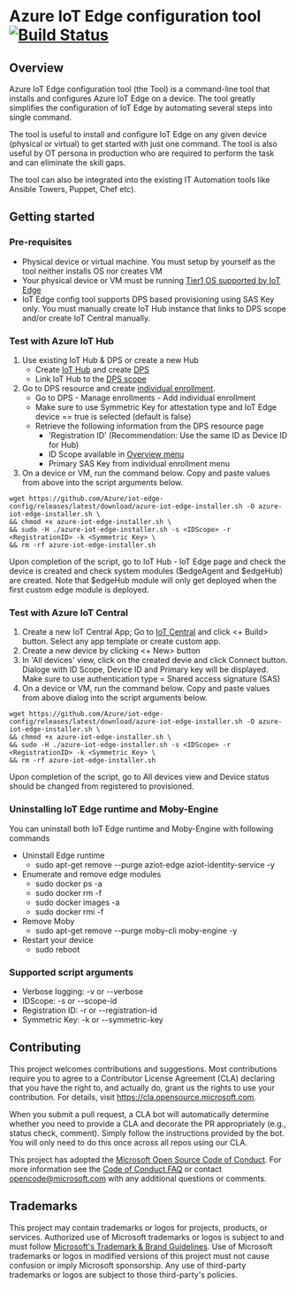 # Azure IoT Edge configuration tool [![Build Status](https://dev.azure.com/mseng/VSIoT/_apis/build/status/Azure%20IoT%20Edge/iotedgehubdev?branchName=master)](https://dev.azure.com/Azure-IoT-DDE-EdgeExperience/IoTEdgeConfig/_build?definitionId=28&branchName=main)

## Overview
Azure IoT Edge configuration tool (the Tool) is a command-line tool that installs and configures Azure IoT Edge on a device. The tool greatly simplifies the configuration of IoT Edge by automating several steps into single command.
 
The tool is useful to install and configure IoT Edge on any given device (physical or virtual) to get started with just one command. The tool is also useful by OT persona in production who are required to perform the task and can eliminate the skill gaps.
 
The tool can also be integrated into the existing IT Automation tools like Ansible Towers, Puppet, Chef etc).

## Getting started

### Pre-requisites
* Physical device or virtual machine. You must setup by yourself as the tool neither installs OS nor creates VM 
* Your physical device or VM must be running [Tier1 OS supported by IoT Edge](https://docs.microsoft.com/en-us/azure/iot-edge/support?view=iotedge-2020-11#linux-containers)
* IoT Edge config tool supports DPS based provisioning using SAS Key only. You must manually create IoT Hub instance that links to DPS scope and/or create IoT Central manually.

### Test with Azure IoT Hub
1. Use existing IoT Hub & DPS or create a new Hub
    * Create [IoT Hub](https://ms.portal.azure.com/#create/Microsoft.IotHub) and create [DPS](https://ms.portal.azure.com/#create/Microsoft.IoTDeviceProvisioning)
    * Link IoT Hub to the [DPS scope](https://docs.microsoft.com/en-us/azure/iot-dps/quick-setup-auto-provision)
2. Go to DPS resource and create [individual enrollment](https://docs.microsoft.com/en-us/azure/iot-dps/quick-create-simulated-device-symm-key#create-a-device-enrollment-entry-in-the-portal). 
    * Go to DPS - Manage enrollments - Add individual enrollment
    * Make sure to use Symmetric Key for attestation type and IoT Edge device == true is selected (default is false)
    * Retrieve the following information from the DPS resource page
        * 'Registration ID' (Recommendation: Use the same ID as Device ID for Hub)
        * ID Scope available in [Overview menu](https://docs.microsoft.com/en-us/azure/iot-dps/quick-create-simulated-device-symm-key#run-the-provisioning-code-for-the-device)
        * Primary SAS Key from individual enrollment menu
3. On a device or VM, run the command below. Copy and paste values from above into the script arguments below.

```Command arguments
wget https://github.com/Azure/iot-edge-config/releases/latest/download/azure-iot-edge-installer.sh -O azure-iot-edge-installer.sh \
&& chmod +x azure-iot-edge-installer.sh \
&& sudo -H ./azure-iot-edge-installer.sh -s <IDScope> -r <RegistrationID> -k <Symmetric Key> \
&& rm -rf azure-iot-edge-installer.sh
```

Upon completion of the script, go to IoT Hub - IoT Edge page and check the device is created and check system modules ($edgeAgent and $edgeHub) are created. Note that $edgeHub module will only get deployed when the first custom edge module is deployed.

### Test with Azure IoT Central
1. Create a new IoT Central App; Go to [IoT Central](https://apps.azureiotcentral.com/) and click <+ Build> button. Select any app template or create custom app.
2. Create a new device by clicking <+ New> button
3. In 'All devices' view, click on the created devie and click Connect button. Dialoge with ID Scope, Device ID and Primary key will be displayed. Make sure to use authentication type = Shared access signature (SAS)
4. On a device or VM, run the command below. Copy and paste values from above dialog into the script arguments below.

```Command arguments
wget https://github.com/Azure/iot-edge-config/releases/latest/download/azure-iot-edge-installer.sh -O azure-iot-edge-installer.sh \
&& chmod +x azure-iot-edge-installer.sh \
&& sudo -H ./azure-iot-edge-installer.sh -s <IDScope> -r <RegistrationID> -k <Symmetric Key> \
&& rm -rf azure-iot-edge-installer.sh

```
Upon completion of the script, go to All devices view and Device status should be changed from registered to provisioned.

### Uninstalling IoT Edge runtime and Moby-Engine
You can uninstall both IoT Edge runtime and Moby-Engine with following commands

- Uninstall Edge runtime
    * sudo apt-get remove --purge aziot-edge aziot-identity-service -y
- Enumerate and remove edge modules
    * sudo docker ps -a
    * sudo docker rm -f <container ID>
    * sudo docker images -a
    * sudo docker rmi -f <image ID>
- Remove Moby
    * sudo apt-get remove --purge moby-cli moby-engine -y
- Restart your device
    * sudo reboot
  
### Supported script arguments
* Verbose logging: -v or --verbose
* IDScope: -s or --scope-id
* Registration ID: -r or --registration-id
* Symmetric Key: -k or --symmetric-key

## Contributing

This project welcomes contributions and suggestions.  Most contributions require you to agree to a
Contributor License Agreement (CLA) declaring that you have the right to, and actually do, grant us
the rights to use your contribution. For details, visit https://cla.opensource.microsoft.com.

When you submit a pull request, a CLA bot will automatically determine whether you need to provide
a CLA and decorate the PR appropriately (e.g., status check, comment). Simply follow the instructions
provided by the bot. You will only need to do this once across all repos using our CLA.

This project has adopted the [Microsoft Open Source Code of Conduct](https://opensource.microsoft.com/codeofconduct/).
For more information see the [Code of Conduct FAQ](https://opensource.microsoft.com/codeofconduct/faq/) or
contact [opencode@microsoft.com](mailto:opencode@microsoft.com) with any additional questions or comments.

## Trademarks

This project may contain trademarks or logos for projects, products, or services. Authorized use of Microsoft 
trademarks or logos is subject to and must follow 
[Microsoft's Trademark & Brand Guidelines](https://www.microsoft.com/en-us/legal/intellectualproperty/trademarks/usage/general).
Use of Microsoft trademarks or logos in modified versions of this project must not cause confusion or imply Microsoft sponsorship.
Any use of third-party trademarks or logos are subject to those third-party's policies.
